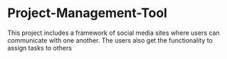 # Project-Management-Tool
This project includes a framework of social media sites where users can communicate with one another. The users also get the functionality to assign tasks to others
